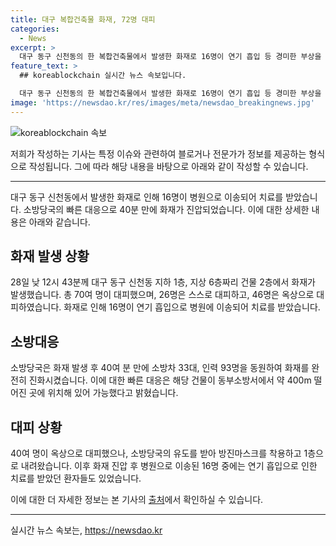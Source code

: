 ```yaml
---
title: 대구 복합건축물 화재, 72명 대피
categories:
  - News
excerpt: >
  대구 동구 신천동의 한 복합건축물에서 발생한 화재로 16명이 연기 흡입 등 경미한 부상을 입고 병원으로 이송됐다. 40여 명이 옥상으로 대피했으나 소방당국의 유도로 방진마스크를 쓰고 1층으로 내려왔다. 화재는 40여 분 만에 소방당국의 진화로 완전히 수습됐으며, 초기에 신속한 대응으로 큰 피해는 피했다.
feature_text: >
  ## koreablockchain 실시간 뉴스 속보입니다.

  대구 동구 신천동의 한 복합건축물에서 발생한 화재로 16명이 연기 흡입 등 경미한 부상을 입고 병원으로 이송됐다. 40여 명이 옥상으로 대피했으나 소방당국의 유도로 방진마스크를 쓰고 1층으로 내려왔다. 화재는 40여 분 만에 소방당국의 진화로 완전히 수습됐으며, 초기에 신속한 대응으로 큰 피해는 피했다.
image: 'https://newsdao.kr/res/images/meta/newsdao_breakingnews.jpg'
---
```


<p><img src="https://newsdao.kr/res/images/meta/newsdao_breakingnews.jpg" alt="koreablockchain 속보" /></p>

<p>저희가 작성하는 기사는 특정 이슈와 관련하여 블로거나 전문가가 정보를 제공하는 형식으로 작성됩니다. 그에 따라 해당 내용을 바탕으로 아래와 같이 작성할 수 있습니다.</p>

<hr />

<p data-ke-size="size16">대구 동구 신천동에서 발생한 화재로 인해 16명이 병원으로 이송되어 치료를 받았습니다. 소방당국의 빠른 대응으로 40분 만에 화재가 진압되었습니다. 이에 대한 상세한 내용은 아래와 같습니다.</p>

<h2 data-ke-size="size26">화재 발생 상황</h2>

<p data-ke-size="size16">28일 낮 12시 43분께 대구 동구 신천동 지하 1층, 지상 6층짜리 건물 2층에서 화재가 발생했습니다. 총 70여 명이 대피했으며, 26명은 스스로 대피하고, 46명은 옥상으로 대피하였습니다. 화재로 인해 16명이 연기 흡입으로 병원에 이송되어 치료를 받았습니다.</p>

<h2 data-ke-size="size26">소방대응</h2>

<p data-ke-size="size16">소방당국은 화재 발생 후 40여 분 만에 소방차 33대, 인력 93명을 동원하여 화재를 완전히 진화시켰습니다. 이에 대한 빠른 대응은 해당 건물이 동부소방서에서 약 400m 떨어진 곳에 위치해 있어 가능했다고 밝혔습니다.</p>

<h2 data-ke-size="size26">대피 상황</h2>

<p data-ke-size="size16">40여 명이 옥상으로 대피했으나, 소방당국의 유도를 받아 방진마스크를 착용하고 1층으로 내려왔습니다. 이후 화재 진압 후 병원으로 이송된 16명 중에는 연기 흡입으로 인한 치료를 받았던 환자들도 있었습니다.</p>

<p>이에 대한 더 자세한 정보는 본 기사의 <a href='https://www.kma.go.kr/notify/press01.html'>출처</a>에서 확인하실 수 있습니다.</p>

<hr />
실시간 뉴스 속보는, <a href="https://newsdao.kr" rel="dofollow">https://newsdao.kr</a>


